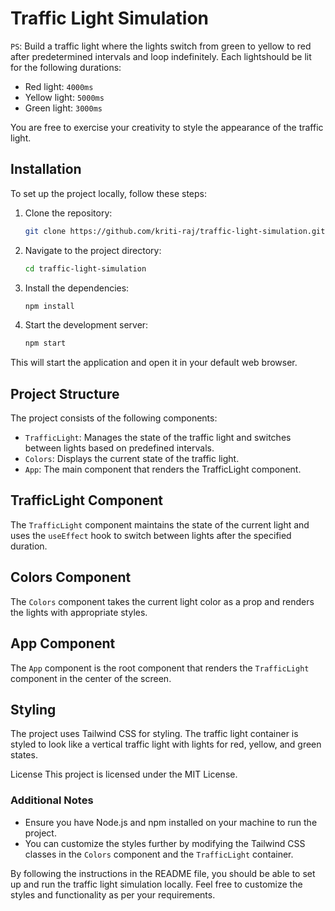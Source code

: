 # Traffic Light Simulation

`PS`: Build a traffic light where the lights switch from green to yellow to red after predetermined intervals and loop indefinitely.
Each lightshould be lit for the following durations:

- Red light: `4000ms`
- Yellow light: `5000ms`
- Green light: `3000ms`

You are free to exercise your creativity to style the appearance of the traffic light.

## Installation

To set up the project locally, follow these steps:

1. Clone the repository:

   ```sh
   git clone https://github.com/kriti-raj/traffic-light-simulation.git
   ```

2. Navigate to the project directory:

    ```sh
    cd traffic-light-simulation
    ```

3. Install the dependencies:

    ```sh
    npm install
    ```

4. Start the development server:

    ```sh
    npm start
    ```

This will start the application and open it in your default web browser.

## Project Structure

The project consists of the following components:

- `TrafficLight`: Manages the state of the traffic light and switches between lights based on predefined intervals.
- `Colors`: Displays the current state of the traffic light.
- `App`: The main component that renders the TrafficLight component.

## TrafficLight Component
The `TrafficLight` component maintains the state of the current light and uses the `useEffect` hook to switch between lights after the specified duration.

## Colors Component
The `Colors` component takes the current light color as a prop and renders the lights with appropriate styles.

## App Component
The `App` component is the root component that renders the `TrafficLight` component in the center of the screen.

## Styling
The project uses Tailwind CSS for styling. The traffic light container is styled to look like a vertical traffic light with lights for red, yellow, and green states.

License
This project is licensed under the MIT License.

### Additional Notes

- Ensure you have Node.js and npm installed on your machine to run the project.
- You can customize the styles further by modifying the Tailwind CSS classes in the `Colors` component and the `TrafficLight` container.

By following the instructions in the README file, you should be able to set up and run the traffic light simulation locally. Feel free to customize the styles and functionality as per your requirements.
